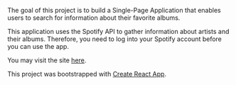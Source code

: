 The goal of this project is to build a Single-Page Application that enables users to search for information about their favorite albums.

This application uses the Spotify API to gather information about artists and their albums. Therefore, you need to log into your Spotify account before you can use the app.

You may visit the site [here](https://tra38.github.io/SpotifyAlbums).

This project was bootstrapped with [Create React App](https://github.com/facebookincubator/create-react-app).
